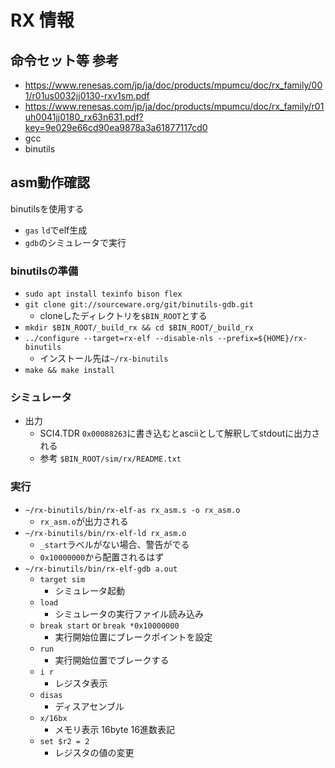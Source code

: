 # RX 情報

## 命令セット等 参考
* <https://www.renesas.com/jp/ja/doc/products/mpumcu/doc/rx_family/001/r01us0032jj0130-rxv1sm.pdf>
* <https://www.renesas.com/jp/ja/doc/products/mpumcu/doc/rx_family/r01uh0041jj0180_rx63n631.pdf?key=9e029e66cd90ea9878a3a61877117cd0>
* gcc
* binutils

## asm動作確認
binutilsを使用する
* `gas` `ld`でelf生成
* `gdb`のシミュレータで実行

### binutilsの準備
* `sudo apt install texinfo bison flex`
* `git clone git://sourceware.org/git/binutils-gdb.git`
    * cloneしたディレクトリを`$BIN_ROOT`とする
* `mkdir $BIN_ROOT/_build_rx && cd $BIN_ROOT/_build_rx`
* `../configure --target=rx-elf --disable-nls --prefix=${HOME}/rx-binutils`
    * インストール先は`~/rx-binutils`
* `make && make install`

### シミュレータ
* 出力
    * SCI4.TDR `0x00088263`に書き込むとasciiとして解釈してstdoutに出力される
    * 参考 `$BIN_ROOT/sim/rx/README.txt`

### 実行
* `~/rx-binutils/bin/rx-elf-as rx_asm.s -o rx_asm.o`
    * `rx_asm.o`が出力される
* `~/rx-binutils/bin/rx-elf-ld rx_asm.o`
    * `_start`ラベルがない場合、警告がでる
    * `0x10000000`から配置されるはず
* `~/rx-binutils/bin/rx-elf-gdb a.out`
    * `target sim`
        * シミュレータ起動
    * `load`
        * シミュレータの実行ファイル読み込み
    * `break start` or `break *0x10000000`
        * 実行開始位置にブレークポイントを設定
    * `run`
        * 実行開始位置でブレークする
    * `i r`
        * レジスタ表示
    * `disas`
        * ディスアセンブル
    * `x/16bx`
        * メモリ表示 16byte 16進数表記
    * `set $r2 = 2`
        * レジスタの値の変更
